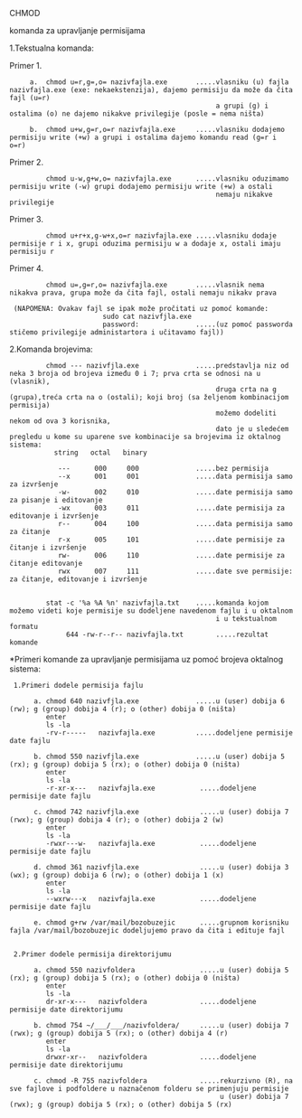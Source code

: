 CHMOD

komanda za upravljanje permisijama

  1.Tekstualna komanda:
 
   Primer 1.
      
      
         a.  chmod u=r,g=,o= nazivfajla.exe       .....vlasniku (u) fajla nazivfajla.exe (exe: nekaekstenzija), dajemo permisiju da može da čita fajl (u=r)
                                                       a grupi (g) i ostalima (o) ne dajemo nikakve privilegije (posle = nema ništa)
                                               
         b.  chmod u+w,g=r,o=r nazivfajla.exe     .....vlasniku dodajemo permisiju write (+w) a grupi i ostalima dajemo komandu read (g=r i o=r)
        
 
 
   Primer 2.

             chmod u-w,g+w,o= nazivfajla.exe      .....vlasniku oduzimamo permisiju write (-w) grupi dodajemo permisiju write (+w) a ostali 
                                                       nemaju nikakve privilegije
 
Primer 3.

             chmod u+r+x,g-w+x,o=r nazivfajla.exe .....vlasniku dodaje permisije r i x, grupi oduzima permisiju w a dodaje x, ostali imaju permisiju r
 
Primer 4.

             chmod u=,g=r,o= nazivfajla.exe       .....vlasnik nema nikakva prava, grupa može da čita fajl, ostali nemaju nikakv prava
 
     (NAPOMENA: Ovakav fajl se ipak može pročitati uz pomoć komande:    
                           sudo cat nazivfjla.exe
                           password:              .....(uz pomoć passworda stičemo privilegije administartora i učitavamo fajl))
                                     
  2.Komanda brojevima:
  

             chmod --- nazivfjla.exe              .....predstavlja niz od neka 3 broja od brojeva između 0 i 7; prva crta se odnosi na u (vlasnik), 
                                                       druga crta na g (grupa),treća crta na o (ostali); koji broj (sa željenom kombinacijom permisija)
                                                       možemo dodeliti nekom od ova 3 korisnika, 
                                                       dato je u sledećem pregledu u kome su uparene sve kombinacije sa brojevima iz oktalnog sistema:
               string   octal   binary
               
                ---      000     000              .....bez permisija
                --x      001     001              .....data permisija samo za izvršenje
                -w-      002     010              .....date permisija samo za pisanje i editovanje
                -wx      003     011              .....date permisija za editovanje i izvršenje     
                r--      004     100              .....data permisija samo za čitanje
                r-x      005     101              .....date permisije za čitanje i izvršenje
                rw-      006     110              .....date permisije za čitanje editovanje
                rwx      007     111              .....date sve permisije: za čitanje, editovanje i izvršenje
                
                
             stat -c '%a %A %n' nazivfajla.txt    .....komanda kojom možemo videti koje permisije su dodeljene navedenom fajlu i u oktalnom
                                                       i u tekstualnom formatu
                  644 -rw-r--r-- nazivfajla.txt        .....rezultat komande
                               
                                        
*Primeri komande za upravljanje permisijama uz pomoć brojeva oktalnog sistema:

     1.Primeri dodele permisija fajlu

          a. chmod 640 nazivfjla.exe              .....u (user) dobija 6 (rw); g (group) dobija 4 (r); o (other) dobija 0 (ništa)
             enter
             ls -la
             -rv-r-----   nazivfajla.exe          .....dodeljene permisije date fajlu
     
          b. chmod 550 nazivfjla.exe              .....u (user) dobija 5 (rx); g (group) dobija 5 (rx); o (other) dobija 0 (ništa)
             enter
             ls -la
             -r-xr-x---   nazivfajla.exe           .....dodeljene permisije date fajlu
     
          c. chmod 742 nazivfjla.exe               .....u (user) dobija 7 (rwx); g (group) dobija 4 (r); o (other) dobija 2 (w)
             enter 
             ls -la
             -rwxr---w-   nazivfajla.exe           .....dodeljene permisije date fajlu
   
          d. chmod 361 nazivfjla.exe               .....u (user) dobija 3 (wx); g (group) dobija 6 (rw); o (other) dobija 1 (x)
             enter 
             ls -la
             --wxrw---x   nazivfajla.exe           .....dodeljene permisije date fajlu
     
          e. chmod g+rw /var/mail/bozobuzejic      .....grupnom korisniku fajla /var/mail/bozobuzejic dodeljujemo pravo da čita i edituje fajl 
     
 
     2.Primer dodele permisija direktorijumu
     
          a. chmod 550 nazivfoldera                .....u (user) dobija 5 (rx); g (group) dobija 5 (rx); o (other) dobija 0 (ništa)
             enter 
             ls -la
             dr-xr-x---   nazivfoldera             .....dodeljene permisije date direktorijumu
     
          b. chmod 754 ~/___/___/nazivfoldera/     .....u (user) dobija 7 (rwx); g (group) dobija 5 (rx); o (other) dobija 4 (r)
             enter 
             ls -la
             drwxr-xr--   nazivfoldera             .....dodeljene permisije date direktorijumu
     
          c. chmod -R 755 nazivfoldera             .....rekurzivno (R), na sve fajlove i podfoldere u naznačenom folderu se primenjuju permisije
                                                        u (user) dobija 7 (rwx); g (group) dobija 5 (rx); o (other) dobija 5 (rx)
     